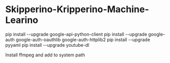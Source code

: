 # Skipperino-Kripperino-Machine-Learino

pip install --upgrade google-api-python-client
pip install --upgrade google-auth google-auth-oauthlib google-auth-httplib2
pip install --upgrade pyyaml
pip install --upgrade youtube-dl

Install ffmpeg and add to system path